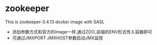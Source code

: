 # zookeeper
This is zookeeper-3.4.13 docker image with SASL

+ 添加参数方式和官方的image一样,通过ZOO_前缀的ENV形式传入容器即可
+ 可通过JMXPORT JMXHOST参数启动JMX监控
